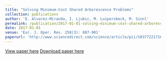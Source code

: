 ```yaml
---
title: "Solving Minimum-Cost Shared Arborescence Problems"
collection: publications
author: 'E. Alvarez-Miranda, I. Ljubic, M. Luipersbeck, M. Sinnl'
permalink: /publication/2017-01-01-solving-minimum-cost-shared-arborescence-problems
date: 2017-01-01
venue: 'Eur. J. Oper. Res. 258(3): 887-901'
paperurl: 'http://www.sciencedirect.com/science/article/pii/S0377221716309109'
---
```

[View paper here](http://www.sciencedirect.com/science/article/pii/S0377221716309109)
[Download paper here]({{site.url}}/docs/publications/MKLSTP-main.pdf)
